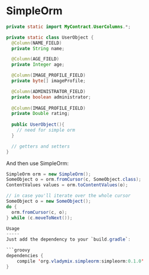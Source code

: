 # SimpleOrm

```java
private static import MyContract.UserColumns.*;

private static class UserObject {
  @Column(NAME_FIELD)
  private String name;

  @Column(AGE_FIELD)
  private Integer age;

  @Column(IMAGE_PROFILE_FIELD)
  private byte[] imageProfile;

  @Column(ADMINISTRATOR_FIELD)
  private boolean administrator;
  
  @Column(IMAGE_PROFILE_FIELD)
  private Double rating;
  
  public UserObject(){
    // need for simple orm
  }

  // getters and setters
}
```
And then use SimpleOrm:

```java
SimpleOrm orm = new SimpleOrm();
SomeObject o = orm.fromCursor(c, SomeObject.class);
ContentValues values = orm.toContentValues(o);

// in case you'll iterate over the whole cursor
SomeObject o = new SomeObject();
do {
  orm.fromCursor(c, o);
} while (c.moveToNext());

Usage
-----
Just add the dependency to your `build.gradle`:

```groovy
dependencies {
    compile 'org.vladymix.simpleorm:simpleorm:0.1.0'
}
```
